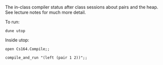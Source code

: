 The in-class compiler status after class sessions about pairs and the heap.  See lecture notes for much more detail.

To run:

`dune utop`

Inside utop:

`open Cs164.Compile;;`

`compile_and_run "(left (pair 1 2))";;`
